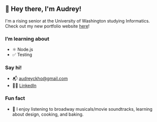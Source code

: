 ## 👋 Hey there, I'm Audrey!
I'm a rising senior at the University of Washington studying Informatics. Check out my new portfolio website [here](http://audrey-kho.github.io/)!

### I’m learning about
- ⚛ Node.js
- ✅ Testing

### Say hi!
- 📬 [audreyckho@gmail.com](mailto:audreyckho@gmail.com)
- 👩‍🎓 [LinkedIn](https://www.linkedin.com/in/audrey-kho/)

### Fun fact
- 🍞 I enjoy listening to broadway musicals/movie soundtracks, learning about design, cooking, and baking.
